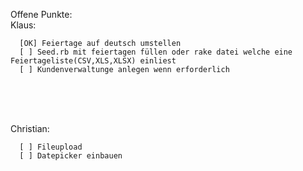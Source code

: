 Offene Punkte:
<br>
Klaus:

      [OK] Feiertage auf deutsch umstellen 
      [ ] Seed.rb mit feiertagen füllen oder rake datei welche eine Feiertageliste(CSV,XLS,XLSX) einliest
      [ ] Kundenverwaltunge anlegen wenn erforderlich
<br>
<br>
<br>


Christian:

      [ ] Fileupload
      [ ] Datepicker einbauen
